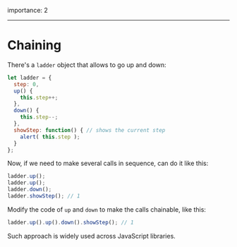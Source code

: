 importance: 2

---

# Chaining

There's a `ladder` object that allows to go up and down:

```js
let ladder = {
  step: 0,
  up() { 
    this.step++;
  },
  down() { 
    this.step--;
  },
  showStep: function() { // shows the current step
    alert( this.step );
  }
};
```

Now, if we need to make several calls in sequence, can do it like this:

```js
ladder.up();
ladder.up();
ladder.down();
ladder.showStep(); // 1
```

Modify the code of `up` and `down` to make the calls chainable, like this:

```js
ladder.up().up().down().showStep(); // 1
```

Such approach is widely used across JavaScript libraries.
